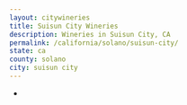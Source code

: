 ```yaml
---
layout: citywineries
title: Suisun City Wineries
description: Wineries in Suisun City, CA
permalink: /california/solano/suisun-city/
state: ca
county: solano
city: suisun city
---
```

-
